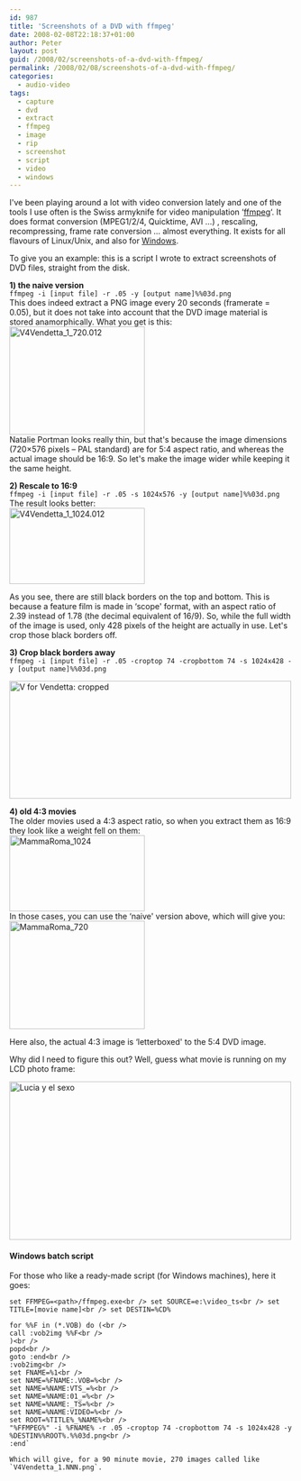 ```yaml
---
id: 987
title: 'Screenshots of a DVD with ffmpeg'
date: 2008-02-08T22:18:37+01:00
author: Peter
layout: post
guid: /2008/02/screenshots-of-a-dvd-with-ffmpeg/
permalink: /2008/02/08/screenshots-of-a-dvd-with-ffmpeg/
categories:
  - audio-video
tags:
  - capture
  - dvd
  - extract
  - ffmpeg
  - image
  - rip
  - screenshot
  - script
  - video
  - windows
---
```

I've been playing around a lot with video conversion lately and one of the tools I use often is the Swiss armyknife for video manipulation &#8216;[ffmpeg](http://ffmpeg.mplayerhq.hu/)&#8216;. It does format conversion (MPEG1/2/4, Quicktime, AVI &#8230;) , rescaling, recompressing, frame rate conversion &#8230; almost everything. It exists for all flavours of Linux/Unix, and also for [Windows](http://www.videohelp.com/tools/ffmpeg).

To give you an example: this is a script I wrote to extract screenshots of DVD files, straight from the disk.

**1) the naive version**  
`ffmpeg -i [input file] -r .05 -y [output name]%%03d.png`  
This does indeed extract a PNG image every 20 seconds (framerate = 0.05), but it does not take into account that the DVD image material is stored anamorphically. What you get is this:  
[<img  src="http://farm3.static.flickr.com/2410/2251354130_3c70d04cdf_m.jpg" alt="V4Vendetta_1_720.012" width="240" height="192" />](http://www.flickr.com/photos/pforret/2251354130/ "V4Vendetta_1_720.012 by PeterForret, on Flickr")  
Natalie Portman looks really thin, but that's because the image dimensions (720&#215;576 pixels &#8211; PAL standard) are for 5:4 aspect ratio, and whereas the actual image should be 16:9. So let's make the image wider while keeping it the same height.

**2) Rescale to 16:9**  
`ffmpeg -i [input file] -r .05 -s 1024x576 -y [output name]%%03d.png`  
The result looks better:  
[<img  src="http://farm3.static.flickr.com/2125/2251353732_f0d3c9c74f_m.jpg" alt="V4Vendetta_1_1024.012" width="240" height="135" />](http://www.flickr.com/photos/pforret/2251353732/ "V4Vendetta_1_1024.012 by PeterForret, on Flickr")

As you see, there are still black borders on the top and bottom. This is because a feature film is made in &#8216;scope' format, with an aspect ratio of 2.39 instead of 1.78 (the decimal equivalent of 16/9). So, while the full width of the image is used, only 428 pixels of the height are actually in use. Let's crop those black borders off.

**3) Crop black borders away**  
`ffmpeg -i [input file] -r .05 -croptop 74 -cropbottom 74 -s 1024x428 -y [output name]%%03d.png`

[<img  src="http://farm3.static.flickr.com/2159/2250661505_42377134ee.jpg" alt="V for Vendetta: cropped" width="500" height="209" />](http://www.flickr.com/photos/pforret/2250661505/ "V for Vendetta: cropped by PeterForret, on Flickr")

**4) old 4:3 movies**  
The older movies used a 4:3 aspect ratio, so when you extract them as 16:9 they look like a weight fell on them:  
[<img  src="http://farm3.static.flickr.com/2142/2250556757_9a5cdf6576_m.jpg" alt="MammaRoma_1024" width="240" height="135" />](http://www.flickr.com/photos/pforret/2250556757/ "MammaRoma_1024 by PeterForret, on Flickr")  
In those cases, you can use the &#8216;naive' version above, which will give you:  
[<img  src="http://farm3.static.flickr.com/2149/2250556101_cc7d436950_m.jpg" alt="MammaRoma_720" width="240" height="192" />](http://www.flickr.com/photos/pforret/2250556101/ "MammaRoma_720 by PeterForret, on Flickr")

Here also, the actual 4:3 image is &#8216;letterboxed' to the 5:4 DVD image.

<!--more-->Why did I need to figure this out? Well, guess what movie is running on my LCD photo frame:

  
[<img  src="http://farm3.static.flickr.com/2028/2250618987_04117271a2.jpg" alt="Lucia y el sexo" width="500" height="281" />](http://www.flickr.com/photos/pforret/2250618987/ "Lucia y el sexo by PeterForret, on Flickr")

#### Windows batch script

For those who like a ready-made script (for Windows machines), here it goes:

`set FFMPEG=<path>/ffmpeg.exe<br />
set SOURCE=e:\video_ts<br />
set TITLE=[movie name]<br />
set DESTIN=%CD%`

```pushd %SOURCE%<br />
for %%F in (*.VOB) do (<br />
call :vob2img %%F<br />
)<br />
popd<br />
goto :end<br />
:vob2img<br />
set FNAME=%1<br />
set NAME=%FNAME:.VOB=%<br />
set NAME=%NAME:VTS_=%<br />
set NAME=%NAME:01_=%<br />
set NAME=%NAME:_TS=%<br />
set NAME=%NAME:VIDEO=%<br />
set ROOT=%TITLE%_%NAME%<br />
"%FFMPEG%" -i %FNAME% -r .05 -croptop 74 -cropbottom 74 -s 1024x428 -y %DESTIN%%ROOT%.%%03d.png<br />
:end`

Which will give, for a 90 minute movie, 270 images called like `V4Vendetta_1.NNN.png`.